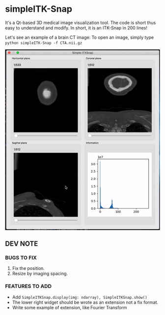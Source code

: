 # simpleITK-Snap

It's a Qt-based 3D medical image visualization tool. The code is short thus easy to understand and modify. In short, it is an ITK-Snap in 200 lines!

Let's see an example of a brain CT image:
To open an image, simply type ```python simpleITK-Snap -f CTA.nii.gz```

![A CTA image opened in simpleITK-Snap](./example.gif)


## DEV NOTE

### BUGS TO FIX
1. Fix the position.
2. Resize by imaging spacing.

### FEATURES TO ADD
- Add ```SimpleITKSnap.display(img: ndarray), SimpleITKSnap.show()```
- The lower right widget should be wrote as an extension not a fix format.
- Write some example of extension, like Fourier Transform